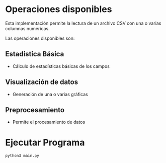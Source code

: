 # Operaciones disponibles

Esta implementación permite la lectura de un archivo CSV con una o varias columnas numéricas.

Las operaciones disponibles son:

## Estadística Básica
- Cálculo de estadísticas básicas de los campos

## Visualización de datos
- Generación de una o varias gráficas

## Preprocesamiento
- Permite el procesamiento de datos

# Ejecutar Programa

```
python3 main.py
```
